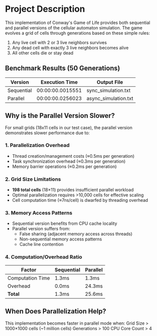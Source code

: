 # Project Description
This implementation of Conway's Game of Life provides both sequential and parallel versions of the cellular automaton simulation. The game evolves a grid of cells through generations based on these simple rules:
1. Any live cell with 2 or 3 live neighbors survives
2. Any dead cell with exactly 3 live neighbors becomes alive
3. All other cells die or stay dead

## Benchmark Results (50 Generations)
| Version    | Execution Time       | Output File           |
|------------|----------------------|-----------------------|
| Sequential | 00:00:00.0015551     | sync_simulation.txt   |
| Parallel   | 00:00:00.0256023     | async_simulation.txt  |

## Why is the Parallel Version Slower?
For small grids (18x11 cells in our test case), the parallel version demonstrates slower performance due to:

### 1. Parallelization Overhead
- Thread creation/management costs (≈0.5ms per generation)
- Task synchronization overhead (≈0.3ms per generation)
- Memory barrier operations (≈0.2ms per generation)

### 2. Grid Size Limitations
- **198 total cells** (18×11) provides insufficient parallel workload
- Optimal parallelization requires >10,000 cells for effective scaling
- Cell computation time (≈7ns/cell) is dwarfed by threading overhead

### 3. Memory Access Patterns
- Sequential version benefits from CPU cache locality
- Parallel version suffers from:
  - False sharing (adjacent memory access across threads)
  - Non-sequential memory access patterns
  - Cache line contention

### 4. Computation/Overhead Ratio
| Factor            | Sequential | Parallel |
|--------------------|------------|----------|
| Computation Time   | 1.3ms      | 1.3ms    |
| Overhead           | 0.0ms      | 24.3ms   |
| **Total**          | 1.3ms      | 25.6ms   |

## When Does Parallelization Help?
This implementation becomes faster in parallel mode when:
Grid Size > 1000×1000 cells (~1 million cells)
Generations > 100
CPU Core Count > 4